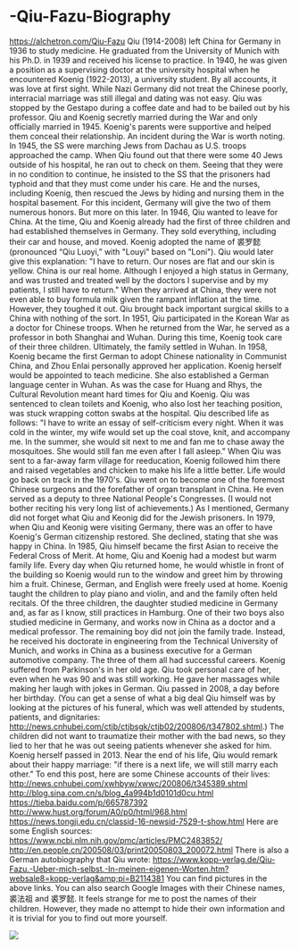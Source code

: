 # -Qiu-Fazu-Biography
https://alchetron.com/Qiu-Fazu Qiu (1914-2008) left China for Germany in 1936 to study medicine. He graduated from the University of Munich with his Ph.D. in 1939 and received his license to practice. In 1940, he was given a position as a supervising doctor at the university hospital when he encountered Koenig (1922-2013), a university student. By all accounts, it was love at first sight. While Nazi Germany did not treat the Chinese poorly, interracial marriage was still illegal and dating was not easy. Qiu was stopped by the Gestapo during a coffee date and had to be bailed out by his professor. Qiu and Koenig secretly married during the War and only officially married in 1945. Koenig's parents were supportive and helped them conceal their relationship.  An incident during the War is worth noting. In 1945, the SS were marching Jews from Dachau as U.S. troops approached the camp. When Qiu found out that there were some 40 Jews outside of his hospital, he ran out to check on them. Seeing that they were in no condition to continue, he insisted to the SS that the prisoners had typhoid and that they must come under his care. He and the nurses, including Koenig, then rescued the Jews by hiding and nursing them in the hospital basement. For this incident, Germany will give the two of them numerous honors. But more on this later.  In 1946, Qiu wanted to leave for China. At the time, Qiu and Koenig already had the first of three children and had established themselves in Germany. They sold everything, including their car and house, and moved. Koenig adopted the name of 裘罗懿 (pronounced “Qiu Luoyi,” with "Louyi" based on "Loni"). Qiu would later give this explanation: "I have to return. Our noses are flat and our skin is yellow. China is our real home. Although I enjoyed a high status in Germany, and was trusted and treated well by the doctors I supervise and by my patients, I still have to return."  When they arrived at China, they were not even able to buy formula milk given the rampant inflation at the time. However, they toughed it out. Qiu brought back important surgical skills to a China with nothing of the sort. In 1951, Qiu participated in the Korean War as a doctor for Chinese troops. When he returned from the War, he served as a professor in both Shanghai and Wuhan. During this time, Koenig took care of their three children. Ultimately, the family settled in Wuhan. In 1958, Koenig became the first German to adopt Chinese nationality in Communist China, and Zhou Enlai personally approved her application. Koenig herself would be appointed to teach medicine. She also established a German language center in Wuhan.  As was the case for Huang and Rhys, the Cultural Revolution meant hard times for Qiu and Koenig. Qiu was sentenced to clean toilets and Koenig, who also lost her teaching position, was stuck wrapping cotton swabs at the hospital. Qiu described life as follows: "I have to write an essay of self-criticism every night. When it was cold in the winter, my wife would set up the coal stove, knit, and accompany me. In the summer, she would sit next to me and fan me to chase away the mosquitoes. She would still fan me even after I fall asleep." When Qiu was sent to a far-away farm village for reeducation, Koenig followed him there and raised vegetables and chicken to make his life a little better.  Life would go back on track in the 1970's. Qiu went on to become one of the foremost Chinese surgeons and the forefather of organ transplant in China. He even served as a deputy to three National People's Congresses. (I would not bother reciting his very long list of achievements.) As I mentioned, Germany did not forget what Qiu and Keonig did for the Jewish prisoners. In 1979, when Qiu and Keonig were visiting Germany, there was an offer to have Koenig's German citizenship restored. She declined, stating that she was happy in China. In 1985, Qiu himself became the first Asian to receive the Federal Cross of Merit.  At home, Qiu and Koenig had a modest but warm family life. Every day when Qiu returned home, he would whistle in front of the building so Koenig would run to the window and greet him by throwing him a fruit. Chinese, German, and English were freely used at home. Koenig taught the children to play piano and violin, and and the family often held recitals. Of the three children, the daughter studied medicine in Germany and, as far as I know, still practices in Hamburg. One of their two boys also studied medicine in Germany, and works now in China as a doctor and a medical professor. The remaining boy did not join the family trade. Instead, he received his doctorate in engineering from the Technical University of Munich, and works in China as a business executive for a German automotive company. The three of them all had successful careers.  Koenig suffered from Parkinson's in her old age. Qiu took personal care of her, even when he was 90 and was still working. He gave her massages while making her laugh with jokes in German. Qiu passed in 2008, a day before her birthday. (You can get a sense of what a big deal Qiu himself was by looking at the pictures of his funeral, which was well attended by students, patients, and dignitaries: http://news.cnhubei.com/ctjb/ctjbsgk/ctjb02/200806/t347802.shtml.) The children did not want to traumatize their mother with the bad news, so they lied to her that he was out seeing patients whenever she asked for him. Koenig herself passed in 2013. Near the end of his life, Qiu would remark about their happy marriage: "if there is a next life, we will still marry each other."  To end this post, here are some Chinese accounts of their lives: http://news.cnhubei.com/xwhbyw/xwwc/200806/t345389.shtml http://blog.sina.com.cn/s/blog_4a994b1d0101d0cu.html https://tieba.baidu.com/p/665787392 http://www.hust.org/forum/A0/p0/html/968.html https://news.tongji.edu.cn/classid-16-newsid-7529-t-show.html  Here are some English sources: https://www.ncbi.nlm.nih.gov/pmc/articles/PMC2483852/ http://en.people.cn/200508/03/print20050803_200072.html  There is also a German autobiography that Qiu wrote: https://www.kopp-verlag.de/Qiu-Fazu.-Ueber-mich-selbst.-In-meinen-eigenen-Worten.htm?websale8=kopp-verlag&amp;pi=B2114381  You can find pictures in the above links. You can also search Google Images with their Chinese names, 裘法祖 and 裘罗懿. It feels strange for me to post the names of their children. However, they made no attempt to hide their own information and it is trivial for you to find out more yourself.


![](https://i.redd.it/qq6of5i51ti01.jpg )
